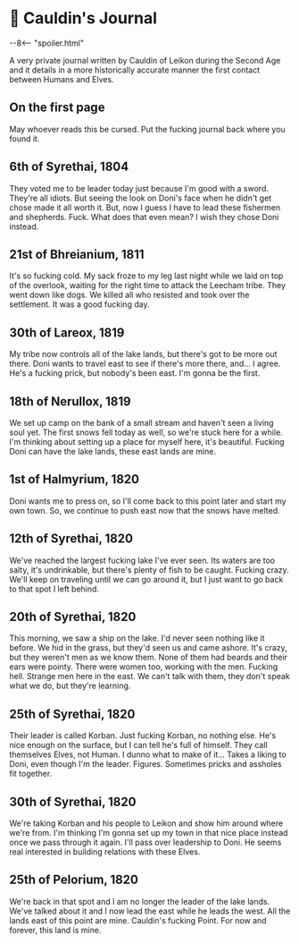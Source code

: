 # 🔐 Cauldin's Journal

--8<-- "spoiler.html"

A very private journal written by Cauldin of Leikon during the Second Age and it details in a more historically accurate manner the first contact between Humans and Elves.

## On the first page

May whoever reads this be cursed. Put the fucking journal back where you found it.

## 6th of Syrethai, 1804

They voted me to be leader today just because I'm good with a sword. They're all idiots. But seeing the look on Doni's face when he didn't get chose made it all worth it. But, now I guess I have to lead these fishermen and shepherds. Fuck. What does that even mean? I wish they chose Doni instead.

## 21st of Bhreianium, 1811

It's so fucking cold. My sack froze to my leg last night while we laid on top of the overlook, waiting for the right time to attack the Leecham tribe. They went down like dogs. We killed all who resisted and took over the settlement. It was a good fucking day.

## 30th of Lareox, 1819

My tribe now controls all of the lake lands, but there's got to be more out there. Doni wants to travel east to see if there's more there, and... I agree. He's a fucking prick, but nobody's been east. I'm gonna be the first.

## 18th of Nerullox, 1819

We set up camp on the bank of a small stream and haven't seen a living soul yet. The first snows fell today as well, so we're stuck here for a while. I'm thinking about setting up a place for myself here, it's beautiful. Fucking Doni can have the lake lands, these east lands are mine.

## 1st of Halmyrium, 1820

Doni wants me to press on, so I'll come back to this point later and start my own town. So, we continue to push east now that the snows have melted.

## 12th of Syrethai, 1820

We've reached the largest fucking lake I've ever seen. Its waters are too salty, it's undrinkable, but there's plenty of fish to be caught. Fucking crazy. We'll keep on traveling until we can go around it, but I just want to go back to that spot I left behind.

## 20th of Syrethai, 1820

This morning, we saw a ship on the lake. I'd never seen nothing like it before. We hid in the grass, but they'd seen us and came ashore. It's crazy, but they weren't men as we know them. None of them had beards and their ears were pointy. There were women too, working with the men. Fucking hell. Strange men here in the east. We can't talk with them, they don't speak what we do, but they're learning.

## 25th of Syrethai, 1820

Their leader is called Korban. Just fucking Korban, no nothing else. He's nice enough on the surface, but I can tell he's full of himself. They call themselves Elves, not Human. I dunno what to make of it... Takes a liking to Doni, even though I'm the leader. Figures. Sometimes pricks and assholes fit together.

## 30th of Syrethai, 1820

We're taking Korban and his people to Leikon and show him around where we're from. I'm thinking I'm gonna set up my town in that nice place instead once we pass through it again. I'll pass over leadership to Doni. He seems real interested in building relations with these Elves.

## 25th of Pelorium, 1820

We're back in that spot and I am no longer the leader of the lake lands. We've talked about it and I now lead the east while he leads the west. All the lands east of this point are mine. Cauldin's fucking Point. For now and forever, this land is mine.
